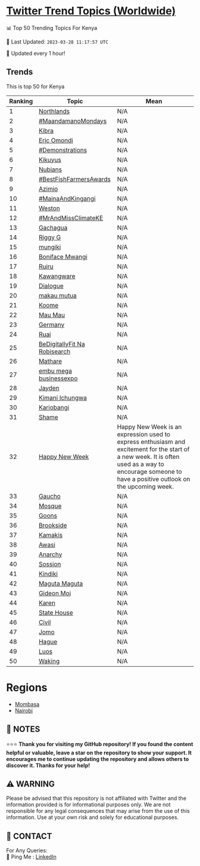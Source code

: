 [Twitter Trend Topics (Worldwide)](https://github.com/ErcinDedeoglu/Twitter-Trend-Topics)
==========


📊 Top 50 Trending Topics For Kenya

📆 Last Updated: `2023-03-28 11:17:57 UTC`

🔧 Updated every 1 hour!


## Trends

This is top 50 for Kenya

| Ranking | Topic | Mean |
| ------- | ------------ | ------------ |
| 1 | [Northlands](http://twitter.com/search?q=Northlands) | N/A |
| 2 | [#MaandamanoMondays](http://twitter.com/search?q=%23MaandamanoMondays) | N/A |
| 3 | [Kibra](http://twitter.com/search?q=Kibra) | N/A |
| 4 | [Eric Omondi](http://twitter.com/search?q=Eric+Omondi) | N/A |
| 5 | [#Demonstrations](http://twitter.com/search?q=%23Demonstrations) | N/A |
| 6 | [Kikuyus](http://twitter.com/search?q=Kikuyus) | N/A |
| 7 | [Nubians](http://twitter.com/search?q=Nubians) | N/A |
| 8 | [#BestFishFarmersAwards](http://twitter.com/search?q=%23BestFishFarmersAwards) | N/A |
| 9 | [Azimio](http://twitter.com/search?q=Azimio) | N/A |
| 10 | [#MainaAndKingangi](http://twitter.com/search?q=%23MainaAndKingangi) | N/A |
| 11 | [Weston](http://twitter.com/search?q=Weston) | N/A |
| 12 | [#MrAndMissClimateKE](http://twitter.com/search?q=%23MrAndMissClimateKE) | N/A |
| 13 | [Gachagua](http://twitter.com/search?q=Gachagua) | N/A |
| 14 | [Riggy G](http://twitter.com/search?q=Riggy+G) | N/A |
| 15 | [mungiki](http://twitter.com/search?q=mungiki) | N/A |
| 16 | [Boniface Mwangi](http://twitter.com/search?q=Boniface+Mwangi) | N/A |
| 17 | [Ruiru](http://twitter.com/search?q=Ruiru) | N/A |
| 18 | [Kawangware](http://twitter.com/search?q=Kawangware) | N/A |
| 19 | [Dialogue](http://twitter.com/search?q=Dialogue) | N/A |
| 20 | [makau mutua](http://twitter.com/search?q=makau+mutua) | N/A |
| 21 | [Koome](http://twitter.com/search?q=Koome) | N/A |
| 22 | [Mau Mau](http://twitter.com/search?q=Mau+Mau) | N/A |
| 23 | [Germany](http://twitter.com/search?q=Germany) | N/A |
| 24 | [Ruai](http://twitter.com/search?q=Ruai) | N/A |
| 25 | [BeDigitallyFit Na Robisearch](http://twitter.com/search?q=BeDigitallyFit+Na+Robisearch) | N/A |
| 26 | [Mathare](http://twitter.com/search?q=Mathare) | N/A |
| 27 | [embu mega businessexpo](http://twitter.com/search?q=embu+mega+businessexpo) | N/A |
| 28 | [Jayden](http://twitter.com/search?q=Jayden) | N/A |
| 29 | [Kimani Ichungwa](http://twitter.com/search?q=Kimani+Ichungwa) | N/A |
| 30 | [Kariobangi](http://twitter.com/search?q=Kariobangi) | N/A |
| 31 | [Shame](http://twitter.com/search?q=Shame) | N/A |
| 32 | [Happy New Week](http://twitter.com/search?q=Happy+New+Week) | Happy New Week is an expression used to express enthusiasm and excitement for the start of a new week. It is often used as a way to encourage someone to have a positive outlook on the upcoming week. |
| 33 | [Gaucho](http://twitter.com/search?q=Gaucho) | N/A |
| 34 | [Mosque](http://twitter.com/search?q=Mosque) | N/A |
| 35 | [Goons](http://twitter.com/search?q=Goons) | N/A |
| 36 | [Brookside](http://twitter.com/search?q=Brookside) | N/A |
| 37 | [Kamakis](http://twitter.com/search?q=Kamakis) | N/A |
| 38 | [Awasi](http://twitter.com/search?q=Awasi) | N/A |
| 39 | [Anarchy](http://twitter.com/search?q=Anarchy) | N/A |
| 40 | [Sossion](http://twitter.com/search?q=Sossion) | N/A |
| 41 | [Kindiki](http://twitter.com/search?q=Kindiki) | N/A |
| 42 | [Maguta Maguta](http://twitter.com/search?q=Maguta+Maguta) | N/A |
| 43 | [Gideon Moi](http://twitter.com/search?q=Gideon+Moi) | N/A |
| 44 | [Karen](http://twitter.com/search?q=Karen) | N/A |
| 45 | [State House](http://twitter.com/search?q=State+House) | N/A |
| 46 | [Civil](http://twitter.com/search?q=Civil) | N/A |
| 47 | [Jomo](http://twitter.com/search?q=Jomo) | N/A |
| 48 | [Hague](http://twitter.com/search?q=Hague) | N/A |
| 49 | [Luos](http://twitter.com/search?q=Luos) | N/A |
| 50 | [Waking](http://twitter.com/search?q=Waking) | N/A |



# Regions

* [Mombasa](</Kenya/Mombasa.md>)
* [Nairobi](</Kenya/Nairobi.md>)



## 📝 NOTES

⭐⭐⭐ **Thank you for visiting my GitHub repository! If you found the content helpful or valuable, leave a star on the repository to show your support. It encourages me to continue updating the repository and allows others to discover it. Thanks for your help!**


## ⚠️ WARNING

Please be advised that this repository is not affiliated with Twitter and the information provided is for informational purposes only. We are not responsible for any legal consequences that may arise from the use of this information. Use at your own risk and solely for educational purposes.


## 📨 CONTACT

 For Any Queries:  
            🏓 Ping Me : [LinkedIn](https://www.linkedin.com/in/ercindedeoglu/)
